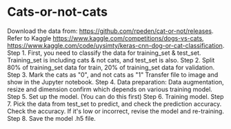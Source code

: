 # Cats-or-not-cats
Download the data from: https://github.com/rpeden/cat-or-not/releases.
Refer to Kaggle https://www.kaggle.com/competitions/dogs-vs-cats, https://www.kaggle.com/code/uysimty/keras-cnn-dog-or-cat-classification.
Step 1. First, you need to classify the data for training_set & test_set. Training_set is including cats & not cats, and test_set is also.
Step 2. Split 80% of training_set data for train, 20% of training_set data for validation.
Step 3. Mark the cats as "0", and not cats as "1"
<Note> Transfer file to image and show in the Jupyter notebook.
Step 4. Data preparation: Data augmentation, resize and dimension confirm which depends on various training model.
Step 5. Set up the model. (You can do this first)
Step 6. Training model.
Step 7. Pick the data from test_set to predict, and check the prediction accuracy.
<Note> Check the accuracy. If it's low or incorrect, revise the model and re-training.
Step 8. Save the model .h5 file.
